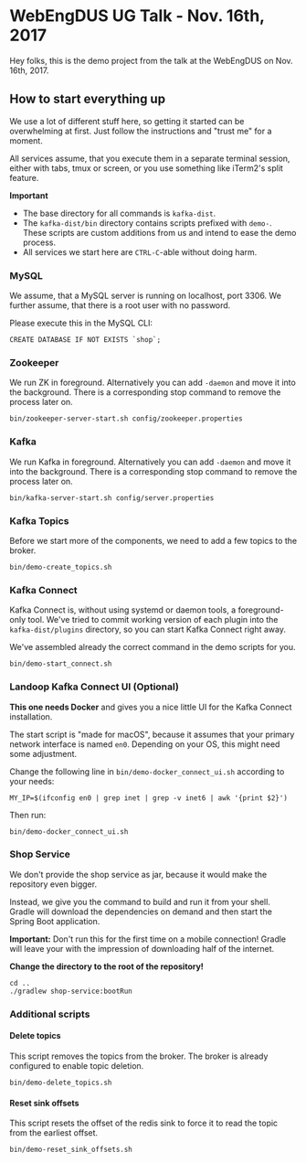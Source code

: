 # WebEngDUS UG Talk - Nov. 16th, 2017

Hey folks, this is the demo project from the talk at the WebEngDUS on
Nov. 16th, 2017.

## How to start everything up

We use a lot of different stuff here, so getting it started can be
overwhelming at first. Just follow the instructions and "trust me" for
a moment.

All services assume, that you execute them in a separate terminal session,
either with tabs, tmux or screen, or you use something like
iTerm2's split feature.

**Important**

* The base directory for all commands is `kafka-dist`.
* The `kafka-dist/bin` directory contains scripts prefixed with `demo-`.
  These scripts are custom additions from us and intend to ease the demo process.
* All services we start here are `CTRL-C`-able without doing harm.

### MySQL

We assume, that a MySQL server is running on localhost, port 3306.
We further assume, that there is a root user with no password.

Please execute this in the MySQL CLI:

    CREATE DATABASE IF NOT EXISTS `shop`;

### Zookeeper

We run ZK in foreground. Alternatively you can add `-daemon` and move it
into the background. There is a corresponding stop command to remove the
process later on.

    bin/zookeeper-server-start.sh config/zookeeper.properties

### Kafka

We run Kafka in foreground. Alternatively you can add `-daemon` and move it
into the background. There is a corresponding stop command to remove the
process later on.

    bin/kafka-server-start.sh config/server.properties

### Kafka Topics

Before we start more of the components, we need to add a few topics to the broker.

    bin/demo-create_topics.sh

### Kafka Connect

Kafka Connect is, without using systemd or daemon tools, a foreground-only
tool. We've tried to commit working version of each plugin into the
`kafka-dist/plugins` directory, so you can start Kafka Connect right away.

We've assembled already the correct command in the demo scripts for you.

    bin/demo-start_connect.sh

### Landoop Kafka Connect UI (Optional)

**This one needs Docker** and gives you a nice little UI for the Kafka Connect
installation.

The start script is "made for macOS", because it assumes that your primary
network interface is named `en0`. Depending on your OS, this might need some adjustment.

Change the following line in `bin/demo-docker_connect_ui.sh` according to your needs:

    MY_IP=$(ifconfig en0 | grep inet | grep -v inet6 | awk '{print $2}')

Then run:

    bin/demo-docker_connect_ui.sh


### Shop Service
We don't provide the shop service as jar, because it would make the repository
even bigger.

Instead, we give you the command to build and run it from your shell. Gradle will download the
dependencies on demand and then start the Spring Boot application.

**Important:** Don't run this for the first time on a mobile connection! Gradle will leave your
with the impression of downloading half of the internet.

**Change the directory to the root of the repository!**

    cd ..
    ./gradlew shop-service:bootRun 

### Additional scripts

#### Delete topics

This script removes the topics from the broker. The broker is already
configured to enable topic deletion.

    bin/demo-delete_topics.sh

#### Reset sink offsets

This script resets the offset of the redis sink to force it to read the
topic from the earliest offset.

    bin/demo-reset_sink_offsets.sh